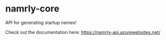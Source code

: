 # namrly-core
API for generating startup names! 

Check out the documentation here:
https://namrly-api.azurewebsites.net/
